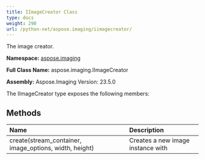 ```yaml
---
title: IImageCreator Class
type: docs
weight: 290
url: /python-net/aspose.imaging/iimagecreator/
---
```


The image creator.

**Namespace:** [aspose.imaging](/imaging/python-net/aspose.imaging/)

**Full Class Name:** aspose.imaging.IImageCreator

**Assembly:**  Aspose.Imaging Version: 23.5.0

The IImageCreator type exposes the following members:
## **Methods**
|**Name**|**Description**|
| :- | :- |
|create(stream_container, image_options, width, height)|Creates a new image instance with|
